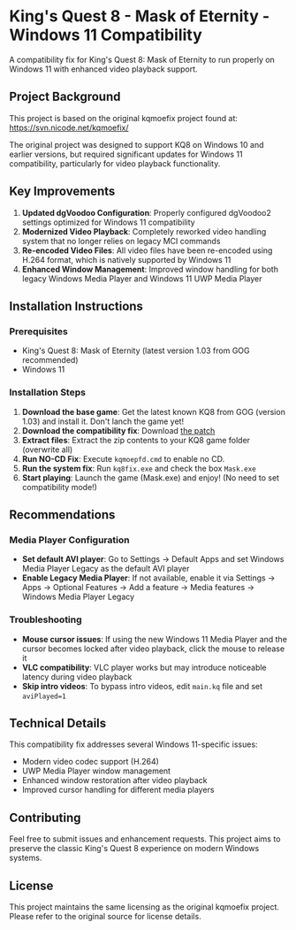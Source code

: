 # King's Quest 8 - Mask of Eternity - Windows 11 Compatibility

A compatibility fix for King's Quest 8: Mask of Eternity to run properly on Windows 11 with enhanced video playback support.

## Project Background

This project is based on the original kqmoefix project found at: https://svn.nicode.net/kqmoefix/

The original project was designed to support KQ8 on Windows 10 and earlier versions, but required significant updates for Windows 11 compatibility, particularly for video playback functionality.

## Key Improvements

1. **Updated dgVoodoo Configuration**: Properly configured dgVoodoo2 settings optimized for Windows 11 compatibility
2. **Modernized Video Playback**: Completely reworked video handling system that no longer relies on legacy MCI commands
3. **Re-encoded Video Files**: All video files have been re-encoded using H.264 format, which is natively supported by Windows 11
4. **Enhanced Window Management**: Improved window handling for both legacy Windows Media Player and Windows 11 UWP Media Player

## Installation Instructions

### Prerequisites
- King's Quest 8: Mask of Eternity (latest version 1.03 from GOG recommended)
- Windows 11

### Installation Steps

1. **Download the base game**: Get the latest known KQ8 from GOG (version 1.03) and install it. Don't lanch the game yet!
2. **Download the compatibility fix**: Download [the patch](https://github.com/SegMash/KQ8FixWin11/releases/download/10_25/KQ8_Win11_Patch.zip)
3. **Extract files**: Extract the zip contents to your KQ8 game folder (overwrite all)
4. **Run NO-CD Fix**: Execute `kqmoepfd.cmd` to enable no CD.
5. **Run the system fix**: Run `kq8fix.exe` and check the box `Mask.exe`
6. **Start playing**: Launch the game (Mask.exe) and enjoy! (No need to set compatibility mode!)

## Recommendations

### Media Player Configuration
- **Set default AVI player**: Go to Settings → Default Apps and set Windows Media Player Legacy as the default AVI player
- **Enable Legacy Media Player**: If not available, enable it via Settings → Apps → Optional Features → Add a feature → Media features → Windows Media Player Legacy

### Troubleshooting
- **Mouse cursor issues**: If using the new Windows 11 Media Player and the cursor becomes locked after video playback, click the mouse to release it
- **VLC compatibility**: VLC player works but may introduce noticeable latency during video playback
- **Skip intro videos**: To bypass intro videos, edit `main.kq` file and set `aviPlayed=1`

## Technical Details

This compatibility fix addresses several Windows 11-specific issues:
- Modern video codec support (H.264)
- UWP Media Player window management
- Enhanced window restoration after video playback
- Improved cursor handling for different media players

## Contributing

Feel free to submit issues and enhancement requests. This project aims to preserve the classic King's Quest 8 experience on modern Windows systems.

## License

This project maintains the same licensing as the original kqmoefix project. Please refer to the original source for license details.